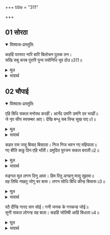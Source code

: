 +++
title = "311"

+++


## 01 सोरठा
<details open><summary>विश्वास-प्रस्तुतिः</summary>

कहहिं परस्पर नारि बारि बिलोचन पुलक तन।  
सखि सबु करब पुरारि पुन्य पयोनिधि भूप दोउ॥311॥
</details>
<details><summary>मूल</summary>

कहहिं परस्पर नारि बारि बिलोचन पुलक तन।  
सखि सबु करब पुरारि पुन्य पयोनिधि भूप दोउ॥311॥
</details>

<details><summary>भावार्थ</summary>

नेत्रों में (प्रेमाश्रुओं का) जल भरकर पुलकित शरीर से स्त्रियाँ आपस में कह रही हैं कि हे सखी! दोनों राजा पुण्य के समुद्र हैं, त्रिपुरारी शिवजी सब मनोरथ पूर्ण करेङ्गे॥311॥
</details>





## 02 चौपाई
<details open><summary>विश्वास-प्रस्तुतिः</summary>

एहि बिधि सकल मनोरथ करहीं। आनँद उमगि उमगि उर भरहीं॥  
जे नृप सीय स्वयम्बर आए। देखि बन्धु सब तिन्ह सुख पाए॥1॥
</details>
<details><summary>मूल</summary>

एहि बिधि सकल मनोरथ करहीं। आनँद उमगि उमगि उर भरहीं॥  
जे नृप सीय स्वयम्बर आए। देखि बन्धु सब तिन्ह सुख पाए॥1॥
</details>

<details><summary>भावार्थ</summary>

इस प्रकार सब मनोरथ कर रही हैं और हृदय को उमङ्ग-उमङ्गकर (उत्साहपूर्वक) आनन्द से भर रही हैं। सीताजी के स्वयंवर में जो राजा आए थे, उन्होन्ने भी चारों भाइयों को देखकर सुख पाया॥1॥
</details>

कहत राम जसु बिसद बिसाला। निज निज भवन गए महिपाला॥  
गए बीति कछु दिन एहि भाँती। प्रमुदित पुरजन सकल बराती॥2॥

<details><summary>मूल</summary>

कहत राम जसु बिसद बिसाला। निज निज भवन गए महिपाला॥  
गए बीति कछु दिन एहि भाँती। प्रमुदित पुरजन सकल बराती॥2॥
</details>

<details><summary>भावार्थ</summary>

श्री रामचन्द्रजी का निर्मल और महान यश कहते हुए राजा लोग अपने-अपने घर गए। इस प्रकार कुछ दिन बीत गए। जनकपुर निवासी और बाराती सभी बडे आनन्दित हैं॥2॥
</details>

मङ्गल मूल लगन दिनु आवा। हिम रितु अगहनु मासु सुहावा॥  
ग्रह तिथि नखतु जोगु बर बारू। लगन सोधि बिधि कीन्ह बिचारू॥3॥

<details><summary>मूल</summary>

मङ्गल मूल लगन दिनु आवा। हिम रितु अगहनु मासु सुहावा॥  
ग्रह तिथि नखतु जोगु बर बारू। लगन सोधि बिधि कीन्ह बिचारू॥3॥
</details>

<details><summary>भावार्थ</summary>

मङ्गलों का मूल लग्न का दिन आ गया। हेमन्त ऋतु और सुहावना अगहन का महीना था। ग्रह, तिथि, नक्षत्र, योग और वार श्रेष्ठ थे। लग्न (मुहूर्त) शोधकर ब्रह्माजी ने उस पर विचार किया,॥3॥
</details>

पठै दीन्हि नारद सन सोई। गनी जनक के गनकन्ह जोई॥  
सुनी सकल लोगन्ह यह बाता। कहहिं जोतिषी आहिं बिधाता॥4॥

<details><summary>मूल</summary>

पठै दीन्हि नारद सन सोई। गनी जनक के गनकन्ह जोई॥  
सुनी सकल लोगन्ह यह बाता। कहहिं जोतिषी आहिं बिधाता॥4॥
</details>

<details><summary>भावार्थ</summary>

और उस (लग्न पत्रिका) को नारदजी के हाथ (जनकजी के यहाँ) भेज दिया। जनकजी के ज्योतिषियों ने भी वही गणना कर रखी थी। जब सब लोगों ने यह बात सुनी तब वे कहने लगे- यहाँ के ज्योतिषी भी ब्रह्मा ही हैं॥4॥
</details>


